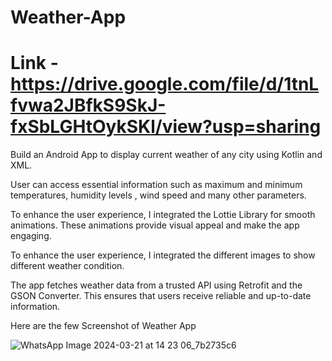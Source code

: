 # Weather-App

# Link - https://drive.google.com/file/d/1tnLfvwa2JBfkS9SkJ-fxSbLGHtOykSKl/view?usp=sharing

Build an Android App to display current weather of any city using Kotlin and XML.

User can access essential information such as maximum and minimum temperatures, humidity levels , wind speed and many other parameters.

To enhance the user experience, I integrated the Lottie Library for smooth animations. These animations provide visual appeal and make the app engaging.

To enhance the user experience, I integrated the different images to show different weather condition.

The app fetches weather data from a trusted API using Retrofit and the GSON Converter. This ensures that users receive reliable and up-to-date information.

Here are the few Screenshot of Weather App

![WhatsApp Image 2024-03-21 at 14 23 06_7b2735c6](https://github.com/deyrohit/Weather-App/assets/88137895/8caa5f79-dce2-4be7-8fee-5d88a486b8de)
